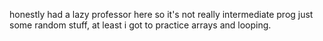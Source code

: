 honestly had a lazy professor here so it's not really intermediate prog just some random stuff, at least i got to practice arrays and looping.

